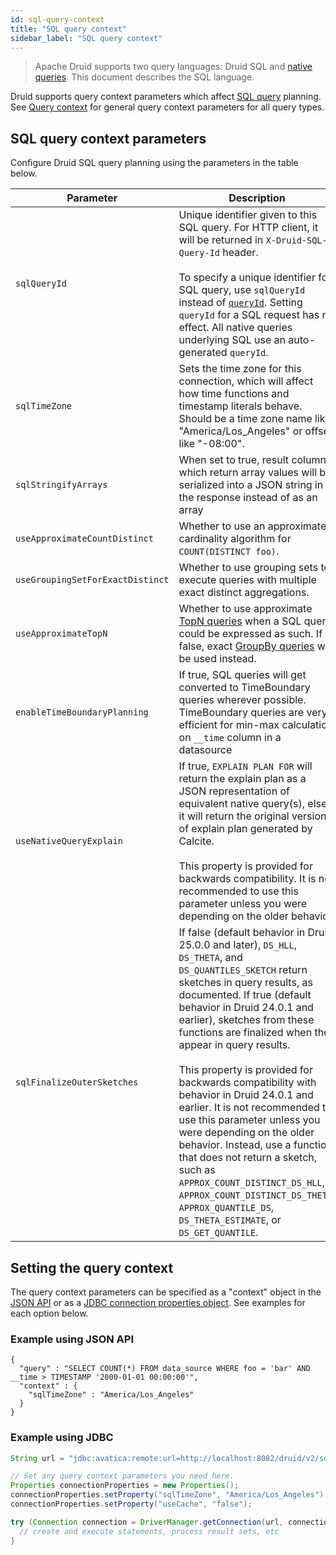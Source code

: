 ```yaml
---
id: sql-query-context
title: "SQL query context"
sidebar_label: "SQL query context"
---
```


<!--
  ~ Licensed to the Apache Software Foundation (ASF) under one
  ~ or more contributor license agreements.  See the NOTICE file
  ~ distributed with this work for additional information
  ~ regarding copyright ownership.  The ASF licenses this file
  ~ to you under the Apache License, Version 2.0 (the
  ~ "License"); you may not use this file except in compliance
  ~ with the License.  You may obtain a copy of the License at
  ~
  ~   http://www.apache.org/licenses/LICENSE-2.0
  ~
  ~ Unless required by applicable law or agreed to in writing,
  ~ software distributed under the License is distributed on an
  ~ "AS IS" BASIS, WITHOUT WARRANTIES OR CONDITIONS OF ANY
  ~ KIND, either express or implied.  See the License for the
  ~ specific language governing permissions and limitations
  ~ under the License.
  -->

> Apache Druid supports two query languages: Druid SQL and [native queries](querying.md).
> This document describes the SQL language.

Druid supports query context parameters which affect [SQL query](./sql.md) planning.
See [Query context](query-context.md) for general query context parameters for all query types.

## SQL query context parameters

Configure Druid SQL query planning using the parameters in the table below.

|Parameter|Description|Default value|
|---------|-----------|-------------|
|`sqlQueryId`|Unique identifier given to this SQL query. For HTTP client, it will be returned in `X-Druid-SQL-Query-Id` header.<br/><br/>To specify a unique identifier for SQL query, use `sqlQueryId` instead of [`queryId`](query-context.md). Setting `queryId` for a SQL request has no effect. All native queries underlying SQL use an auto-generated `queryId`.|auto-generated|
|`sqlTimeZone`|Sets the time zone for this connection, which will affect how time functions and timestamp literals behave. Should be a time zone name like "America/Los_Angeles" or offset like "-08:00".|`druid.sql.planner.sqlTimeZone` on the Broker (default: UTC)|
|`sqlStringifyArrays`|When set to true, result columns which return array values will be serialized into a JSON string in the response instead of as an array|true, except for JDBC connections, where it is always false|
|`useApproximateCountDistinct`|Whether to use an approximate cardinality algorithm for `COUNT(DISTINCT foo)`.|`druid.sql.planner.useApproximateCountDistinct` on the Broker (default: true)|
|`useGroupingSetForExactDistinct`|Whether to use grouping sets to execute queries with multiple exact distinct aggregations.|`druid.sql.planner.useGroupingSetForExactDistinct` on the Broker (default: false)|
|`useApproximateTopN`|Whether to use approximate [TopN queries](topnquery.md) when a SQL query could be expressed as such. If false, exact [GroupBy queries](groupbyquery.md) will be used instead.|`druid.sql.planner.useApproximateTopN` on the Broker (default: true)|
|`enableTimeBoundaryPlanning`|If true, SQL queries will get converted to TimeBoundary queries wherever possible. TimeBoundary queries are very efficient for min-max calculation on `__time` column in a datasource |`druid.query.default.context.enableTimeBoundaryPlanning` on the Broker (default: false)|
|`useNativeQueryExplain`|If true, `EXPLAIN PLAN FOR` will return the explain plan as a JSON representation of equivalent native query(s), else it will return the original version of explain plan generated by Calcite.<br /><br />This property is provided for backwards compatibility. It is not recommended to use this parameter unless you were depending on the older behavior.|`druid.sql.planner.useNativeQueryExplain` on the Broker (default: true)|
|`sqlFinalizeOuterSketches`|If false (default behavior in Druid 25.0.0 and later), `DS_HLL`, `DS_THETA`, and `DS_QUANTILES_SKETCH` return sketches in query results, as documented. If true (default behavior in Druid 24.0.1 and earlier), sketches from these functions are finalized when they appear in query results.<br /><br />This property is provided for backwards compatibility with behavior in Druid 24.0.1 and earlier. It is not recommended to use this parameter unless you were depending on the older behavior. Instead, use a function that does not return a sketch, such as `APPROX_COUNT_DISTINCT_DS_HLL`, `APPROX_COUNT_DISTINCT_DS_THETA`, `APPROX_QUANTILE_DS`, `DS_THETA_ESTIMATE`, or `DS_GET_QUANTILE`.|`druid.query.default.context.sqlFinalizeOuterSketches` on the Broker (default: false)|

## Setting the query context
The query context parameters can be specified as a "context" object in the [JSON API](../api-reference/sql-api.md) or as a [JDBC connection properties object](../api-reference/sql-jdbc.md).
See examples for each option below.

### Example using JSON API

```
{
  "query" : "SELECT COUNT(*) FROM data_source WHERE foo = 'bar' AND __time > TIMESTAMP '2000-01-01 00:00:00'",
  "context" : {
    "sqlTimeZone" : "America/Los_Angeles"
  }
}
```

### Example using JDBC

```java
String url = "jdbc:avatica:remote:url=http://localhost:8082/druid/v2/sql/avatica/";

// Set any query context parameters you need here.
Properties connectionProperties = new Properties();
connectionProperties.setProperty("sqlTimeZone", "America/Los_Angeles");
connectionProperties.setProperty("useCache", "false");

try (Connection connection = DriverManager.getConnection(url, connectionProperties)) {
  // create and execute statements, process result sets, etc
}
```
